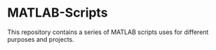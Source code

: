 # MATLAB-Scripts
This repository contains a series of MATLAB scripts uses for different purposes and projects.
